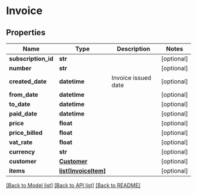 # Invoice

## Properties
Name | Type | Description | Notes
------------ | ------------- | ------------- | -------------
**subscription_id** | **str** |  | [optional] 
**number** | **str** |  | [optional] 
**created_date** | **datetime** | Invoice issued date | [optional] 
**from_date** | **datetime** |  | [optional] 
**to_date** | **datetime** |  | [optional] 
**paid_date** | **datetime** |  | [optional] 
**price** | **float** |  | [optional] 
**price_billed** | **float** |  | [optional] 
**vat_rate** | **float** |  | [optional] 
**currency** | **str** |  | [optional] 
**customer** | [**Customer**](Customer.md) |  | [optional] 
**items** | [**list[InvoiceItem]**](InvoiceItem.md) |  | [optional] 

[[Back to Model list]](../README.md#documentation-for-models) [[Back to API list]](../README.md#documentation-for-api-endpoints) [[Back to README]](../README.md)


